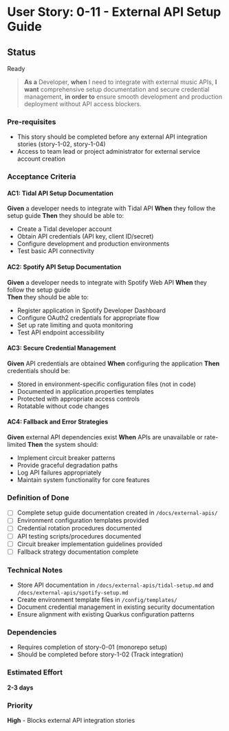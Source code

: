 # User Story: 0-11 - External API Setup Guide

## Status
Ready

> **As a** Developer, **when** I need to integrate with external music APIs, **I want** comprehensive setup documentation and secure credential management, **in order to** ensure smooth development and production deployment without API access blockers.

### Pre-requisites
* This story should be completed before any external API integration stories (story-1-02, story-1-04)
* Access to team lead or project administrator for external service account creation

### Acceptance Criteria

#### AC1: Tidal API Setup Documentation
**Given** a developer needs to integrate with Tidal API
**When** they follow the setup guide
**Then** they should be able to:
- Create a Tidal developer account
- Obtain API credentials (API key, client ID/secret)
- Configure development and production environments
- Test basic API connectivity

#### AC2: Spotify API Setup Documentation
**Given** a developer needs to integrate with Spotify Web API
**When** they follow the setup guide  
**Then** they should be able to:
- Register application in Spotify Developer Dashboard
- Configure OAuth2 credentials for appropriate flow
- Set up rate limiting and quota monitoring
- Test API endpoint accessibility

#### AC3: Secure Credential Management
**Given** API credentials are obtained
**When** configuring the application
**Then** credentials should be:
- Stored in environment-specific configuration files (not in code)
- Documented in application.properties templates
- Protected with appropriate access controls
- Rotatable without code changes

#### AC4: Fallback and Error Strategies
**Given** external API dependencies exist
**When** APIs are unavailable or rate-limited
**Then** the system should:
- Implement circuit breaker patterns
- Provide graceful degradation paths
- Log API failures appropriately
- Maintain system functionality for core features

### Definition of Done
- [ ] Complete setup guide documentation created in `/docs/external-apis/`
- [ ] Environment configuration templates provided
- [ ] Credential rotation procedures documented
- [ ] API testing scripts/procedures documented
- [ ] Circuit breaker implementation guidelines provided
- [ ] Fallback strategy documentation complete

### Technical Notes
- Store API documentation in `/docs/external-apis/tidal-setup.md` and `/docs/external-apis/spotify-setup.md`
- Create environment template files in `/config/templates/`
- Document credential management in existing security documentation
- Ensure alignment with existing Quarkus configuration patterns

### Dependencies
- Requires completion of story-0-01 (monorepo setup)
- Should be completed before story-1-02 (Track integration)

### Estimated Effort
**2-3 days**

### Priority
**High** - Blocks external API integration stories